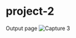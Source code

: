 # project-2
Output page
![Capture 3](https://github.com/user-attachments/assets/864f35b7-5a3f-4d23-95f7-a92b2b5eddcd)  
